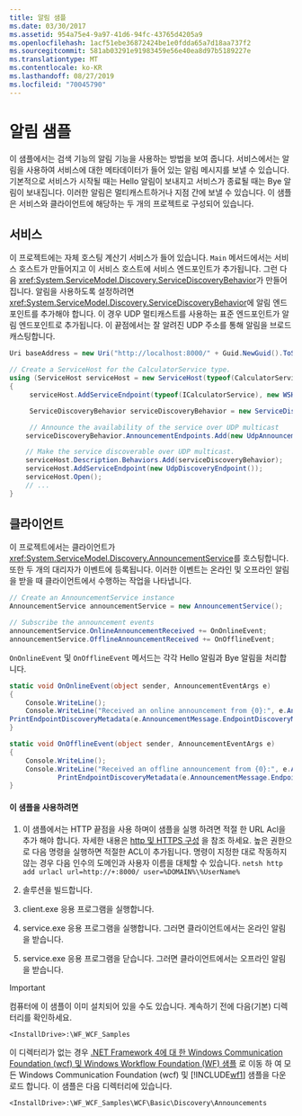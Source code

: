 ```yaml
---
title: 알림 샘플
ms.date: 03/30/2017
ms.assetid: 954a75e4-9a97-41d6-94fc-43765d4205a9
ms.openlocfilehash: 1acf51ebe36872424be1e0fdda65a7d18aa737f2
ms.sourcegitcommit: 581ab03291e91983459e56e40ea8d97b5189227e
ms.translationtype: MT
ms.contentlocale: ko-KR
ms.lasthandoff: 08/27/2019
ms.locfileid: "70045790"
---
```

# <a name="announcements-sample"></a>알림 샘플

이 샘플에서는 검색 기능의 알림 기능을 사용하는 방법을 보여 줍니다. 서비스에서는 알림을 사용하여 서비스에 대한 메타데이터가 들어 있는 알림 메시지를 보낼 수 있습니다. 기본적으로 서비스가 시작될 때는 Hello 알림이 보내지고 서비스가 종료될 때는 Bye 알림이 보내집니다. 이러한 알림은 멀티캐스트하거나 지점 간에 보낼 수 있습니다. 이 샘플은 서비스와 클라이언트에 해당하는 두 개의 프로젝트로 구성되어 있습니다.

## <a name="service"></a>서비스

이 프로젝트에는 자체 호스팅 계산기 서비스가 들어 있습니다. `Main` 메서드에서는 서비스 호스트가 만들어지고 이 서비스 호스트에 서비스 엔드포인트가 추가됩니다. 그런 다음 <xref:System.ServiceModel.Discovery.ServiceDiscoveryBehavior>가 만들어집니다. 알림을 사용하도록 설정하려면 <xref:System.ServiceModel.Discovery.ServiceDiscoveryBehavior>에 알림 엔드포인트를 추가해야 합니다. 이 경우 UDP 멀티캐스트를 사용하는 표준 엔드포인트가 알림 엔드포인트로 추가됩니다. 이 끝점에서는 잘 알려진 UDP 주소를 통해 알림을 브로드캐스팅합니다.

```csharp
Uri baseAddress = new Uri("http://localhost:8000/" + Guid.NewGuid().ToString());

// Create a ServiceHost for the CalculatorService type.
using (ServiceHost serviceHost = new ServiceHost(typeof(CalculatorService), baseAddress))
{
     serviceHost.AddServiceEndpoint(typeof(ICalculatorService), new WSHttpBinding(), String.Empty);

     ServiceDiscoveryBehavior serviceDiscoveryBehavior = new ServiceDiscoveryBehavior();

     // Announce the availability of the service over UDP multicast
    serviceDiscoveryBehavior.AnnouncementEndpoints.Add(new UdpAnnouncementEndpoint());

    // Make the service discoverable over UDP multicast.
    serviceHost.Description.Behaviors.Add(serviceDiscoveryBehavior);
    serviceHost.AddServiceEndpoint(new UdpDiscoveryEndpoint());
    serviceHost.Open();
    // ...
}
```

## <a name="client"></a>클라이언트

이 프로젝트에서는 클라이언트가 <xref:System.ServiceModel.Discovery.AnnouncementService>를 호스팅합니다. 또한 두 개의 대리자가 이벤트에 등록됩니다. 이러한 이벤트는 온라인 및 오프라인 알림을 받을 때 클라이언트에서 수행하는 작업을 나타냅니다.

```csharp
// Create an AnnouncementService instance
AnnouncementService announcementService = new AnnouncementService();

// Subscribe the announcement events
announcementService.OnlineAnnouncementReceived += OnOnlineEvent;
announcementService.OfflineAnnouncementReceived += OnOfflineEvent;
```

`OnOnlineEvent` 및 `OnOfflineEvent` 메서드는 각각 Hello 알림과 Bye 알림을 처리합니다.

```csharp
static void OnOnlineEvent(object sender, AnnouncementEventArgs e)
{
    Console.WriteLine();
    Console.WriteLine("Received an online announcement from {0}:", e.AnnouncementMessage.EndpointDiscoveryMetadata.Address);
PrintEndpointDiscoveryMetadata(e.AnnouncementMessage.EndpointDiscoveryMetadata);
}

static void OnOfflineEvent(object sender, AnnouncementEventArgs e)
{
    Console.WriteLine();
    Console.WriteLine("Received an offline announcement from {0}:", e.AnnouncementMessage.EndpointDiscoveryMetadata.Address);
            PrintEndpointDiscoveryMetadata(e.AnnouncementMessage.EndpointDiscoveryMetadata);
}
```

#### <a name="to-use-this-sample"></a>이 샘플을 사용하려면

1. 이 샘플에서는 HTTP 끝점을 사용 하며이 샘플을 실행 하려면 적절 한 URL Acl을 추가 해야 합니다. 자세한 내용은 [http 및 HTTPS 구성](https://go.microsoft.com/fwlink/?LinkId=70353) 을 참조 하세요. 높은 권한으로 다음 명령을 실행하면 적절한 ACL이 추가됩니다. 명령이 지정한 대로 작동하지 않는 경우 다음 인수의 도메인과 사용자 이름을 대체할 수 있습니다. `netsh http add urlacl url=http://+:8000/ user=%DOMAIN%\%UserName%`

2. 솔루션을 빌드합니다.

3. client.exe 응용 프로그램을 실행합니다.

4. service.exe 응용 프로그램을 실행합니다. 그러면 클라이언트에서는 온라인 알림을 받습니다.

5. service.exe 응용 프로그램을 닫습니다. 그러면 클라이언트에서는 오프라인 알림을 받습니다.

> [!IMPORTANT]
> 컴퓨터에 이 샘플이 이미 설치되어 있을 수도 있습니다. 계속하기 전에 다음(기본) 디렉터리를 확인하세요.
>
> `<InstallDrive>:\WF_WCF_Samples`
>
> 이 디렉터리가 없는 경우 [.NET Framework 4에 대 한 Windows Communication Foundation (wcf) 및 Windows Workflow Foundation (WF) 샘플](https://go.microsoft.com/fwlink/?LinkId=150780) 로 이동 하 여 모든 Windows Communication Foundation (wcf) 및 [!INCLUDE[wf1](../../../../includes/wf1-md.md)] 샘플을 다운로드 합니다. 이 샘플은 다음 디렉터리에 있습니다.
>
> `<InstallDrive>:\WF_WCF_Samples\WCF\Basic\Discovery\Announcements`
